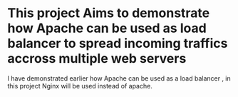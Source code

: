 # This project Aims to demonstrate how Apache can be used as load balancer to spread incoming traffics accross multiple web servers
I have demonstrated earlier how Apache can be used as a load balancer , in this project Nginx will be used instead of apache.
